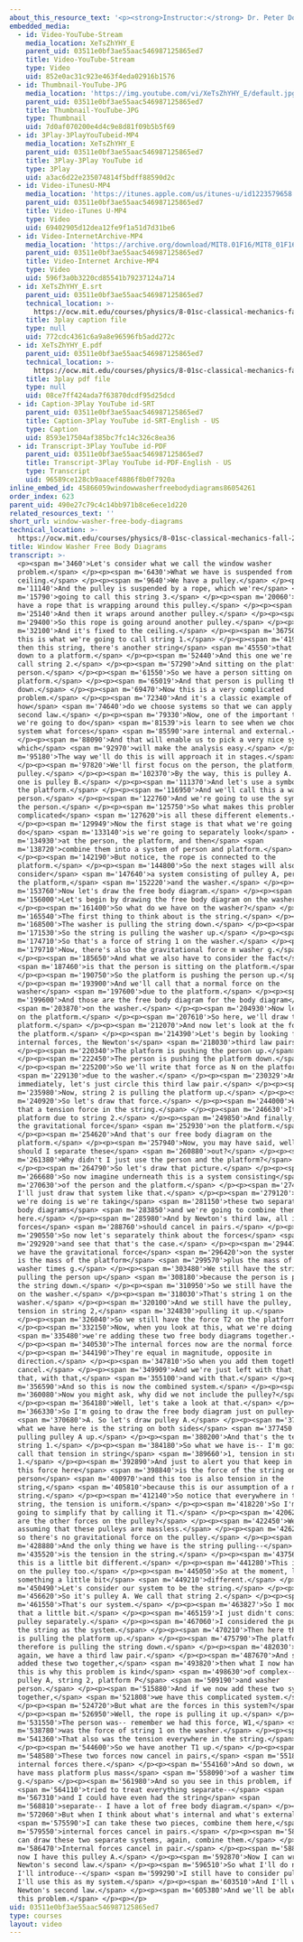 ```yaml
---
about_this_resource_text: '<p><strong>Instructor:</strong> Dr. Peter Dourmashkin</p>'
embedded_media:
  - id: Video-YouTube-Stream
    media_location: XeTsZhYHY_E
    parent_uid: 03511e0bf3ae55aac546987125865ed7
    title: Video-YouTube-Stream
    type: Video
    uid: 852e0ac31c923e463f4eda02916b1576
  - id: Thumbnail-YouTube-JPG
    media_location: 'https://img.youtube.com/vi/XeTsZhYHY_E/default.jpg'
    parent_uid: 03511e0bf3ae55aac546987125865ed7
    title: Thumbnail-YouTube-JPG
    type: Thumbnail
    uid: 7d0af070200e4d4c9e8d81f09b5b5f69
  - id: 3Play-3PlayYouTubeid-MP4
    media_location: XeTsZhYHY_E
    parent_uid: 03511e0bf3ae55aac546987125865ed7
    title: 3Play-3Play YouTube id
    type: 3Play
    uid: a3ac6d22e235074814f5bdff88590d2c
  - id: Video-iTunesU-MP4
    media_location: 'https://itunes.apple.com/us/itunes-u/id1223579658'
    parent_uid: 03511e0bf3ae55aac546987125865ed7
    title: Video-iTunes U-MP4
    type: Video
    uid: 69402905d12dea12fe9f1a51d7d31be6
  - id: Video-InternetArchive-MP4
    media_location: 'https://archive.org/download/MIT8.01F16/MIT8_01F16_W02PS01v03_1_360p.mp4'
    parent_uid: 03511e0bf3ae55aac546987125865ed7
    title: Video-Internet Archive-MP4
    type: Video
    uid: 596f3a0b3220cd85541b79237124a714
  - id: XeTsZhYHY_E.srt
    parent_uid: 03511e0bf3ae55aac546987125865ed7
    technical_location: >-
      https://ocw.mit.edu/courses/physics/8-01sc-classical-mechanics-fall-2016/week-2-newtons-laws/ps.2.3-window-washer-problem/window-washer-free-body-diagrams/XeTsZhYHY_E.srt
    title: 3play caption file
    type: null
    uid: 772cdc4361c6a9a8e96596fb5add272c
  - id: XeTsZhYHY_E.pdf
    parent_uid: 03511e0bf3ae55aac546987125865ed7
    technical_location: >-
      https://ocw.mit.edu/courses/physics/8-01sc-classical-mechanics-fall-2016/week-2-newtons-laws/ps.2.3-window-washer-problem/window-washer-free-body-diagrams/XeTsZhYHY_E.pdf
    title: 3play pdf file
    type: null
    uid: 08ce7ff424ada7f63870dcdf95d25dcd
  - id: Caption-3Play YouTube id-SRT
    parent_uid: 03511e0bf3ae55aac546987125865ed7
    title: Caption-3Play YouTube id-SRT-English - US
    type: Caption
    uid: 8593e17504af385bc7fc14c326c8ea36
  - id: Transcript-3Play YouTube id-PDF
    parent_uid: 03511e0bf3ae55aac546987125865ed7
    title: Transcript-3Play YouTube id-PDF-English - US
    type: Transcript
    uid: 96589ce128cb9aacef4886f8b0f7920a
inline_embed_id: 45866059windowwasherfreebodydiagrams86054261
order_index: 623
parent_uid: 490e27c79c4c14bb971b8ce6ece1d220
related_resources_text: ''
short_url: window-washer-free-body-diagrams
technical_location: >-
  https://ocw.mit.edu/courses/physics/8-01sc-classical-mechanics-fall-2016/week-2-newtons-laws/ps.2.3-window-washer-problem/window-washer-free-body-diagrams
title: Window Washer Free Body Diagrams
transcript: >-
  <p><span m='3460'>Let's consider what we call the window washer
  problem.</span> </p><p><span m='6430'>What we have is suspended from some
  ceiling.</span> </p><p><span m='9640'>We have a pulley.</span> </p><p><span
  m='11140'>And the pulley is suspended by a rope, which we're</span> <span
  m='15790'>going to call this string 3.</span> </p><p><span m='20060'>And we
  have a rope that is wrapping around this pulley.</span> </p><p><span
  m='25140'>And then it wraps around another pulley.</span> </p><p><span
  m='29400'>So this rope is going around another pulley.</span> </p><p><span
  m='32100'>And it's fixed to the ceiling.</span> </p><p><span m='36750'>And
  this is what we're going to call string 1.</span> </p><p><span m='41910'>And
  then this string, there's another string</span> <span m='45550'>that comes
  down to a platform.</span> </p><p><span m='52440'>And this one we're going to
  call string 2.</span> </p><p><span m='57290'>And sitting on the platform is a
  person.</span> </p><p><span m='61550'>So we have a person sitting on the
  platform.</span> </p><p><span m='65019'>And that person is pulling the rope
  down.</span> </p><p><span m='69470'>Now this is a very complicated
  problem.</span> </p><p><span m='72340'>And it's a classic example of
  how</span> <span m='74640'>do we choose systems so that we can apply Newton's
  second law.</span> </p><p><span m='79330'>Now, one of the important things
  we're going to do</span> <span m='81539'>is learn to see when we choose a
  system what forces</span> <span m='85590'>are internal and external.</span>
  </p><p><span m='88090'>And that will enable us to pick a very nice system,
  which</span> <span m='92970'>will make the analysis easy.</span> </p><p><span
  m='95180'>The way we'll do this is will approach it in stages.</span>
  </p><p><span m='97820'>We'll first focus on the person, the platform, and this
  pulley.</span> </p><p><span m='102370'>By the way, this is pulley A. And this
  one is pulley B.</span> </p><p><span m='111370'>And let's use a symbol P for
  the platform.</span> </p><p><span m='116950'>And we'll call this a washer
  person.</span> </p><p><span m='122760'>And we're going to use the symbol W for
  the person.</span> </p><p><span m='125750'>So what makes this problem
  complicated</span> <span m='127620'>is all these different elements.</span>
  </p><p><span m='129949'>Now the first stage is that what we're going to
  do</span> <span m='133140'>is we're going to separately look</span> <span
  m='134930'>at the person, the platform, and then</span> <span
  m='138720'>combine them into a system of person and platform.</span>
  </p><p><span m='142190'>But notice, the rope is connected to the
  platform.</span> </p><p><span m='144800'>So the next stages will also
  consider</span> <span m='147640'>a system consisting of pulley A, person, and
  the platform,</span> <span m='152220'>and the washer.</span> </p><p><span
  m='153760'>Now let's draw the free body diagram.</span> </p><p><span
  m='156000'>Let's begin by drawing the free body diagram on the washer.</span>
  </p><p><span m='161400'>So what do we have on the washer?</span> </p><p><span
  m='165540'>The first thing to think about is the string.</span> </p><p><span
  m='168500'>The washer is pulling the string down.</span> </p><p><span
  m='171530'>So the string is pulling the washer up.</span> </p><p><span
  m='174710'>So that's a force of string 1 on the washer.</span> </p><p><span
  m='179710'>Now, there's also the gravitational force m washer g.</span>
  </p><p><span m='185650'>And what we also have to consider the fact</span>
  <span m='187460'>is that the person is sitting on the platform.</span>
  </p><p><span m='190750'>So the platform is pushing the person up.</span>
  </p><p><span m='193900'>And we'll call that a normal force on the
  washer</span> <span m='197600'>due to the platform.</span> </p><p><span
  m='199600'>And those are the free body diagram for the body diagram</span>
  <span m='203870'>on the washer.</span> </p><p><span m='204930'>Now let's focus
  on the platform.</span> </p><p><span m='207610'>So here, we'll draw the
  platform.</span> </p><p><span m='212070'>And now let's look at the forces on
  the platform.</span> </p><p><span m='214390'>Let's begin by looking for the
  internal forces, the Newton's</span> <span m='218030'>third law pairs.</span>
  </p><p><span m='220340'>The platform is pushing the person up.</span>
  </p><p><span m='222450'>The person is pushing the platform down.</span>
  </p><p><span m='225200'>So we'll write that force as N on the platform</span>
  <span m='229130'>due to the washer.</span> </p><p><span m='230329'>And
  immediately, let's just circle this third law pair.</span> </p><p><span
  m='235980'>Now, string 2 is pulling the platform up.</span> </p><p><span
  m='240920'>So let's draw that force.</span> </p><p><span m='244000'>We'll call
  that a tension force in the string.</span> </p><p><span m='246630'>It's on the
  platform due to string 2.</span> </p><p><span m='249850'>And finally, we have
  the gravitational force</span> <span m='252930'>on the platform.</span>
  </p><p><span m='254620'>And that's our free body diagram on the
  platform.</span> </p><p><span m='257940'>Now, you may have said, well, why
  should I separate these</span> <span m='260880'>out?</span> </p><p><span
  m='261380'>Why didn't I just use the person and the platform?</span>
  </p><p><span m='264790'>So let's draw that picture.</span> </p><p><span
  m='266680'>So now imagine underneath this is a system consisting</span> <span
  m='270630'>of the person and the platform.</span> </p><p><span m='274440'>And
  I'll just draw that system like that.</span> </p><p><span m='279120'>So what
  we're doing is we're taking</span> <span m='281150'>these two separate free
  body diagrams</span> <span m='283850'>and we're going to combine them
  here.</span> </p><p><span m='285980'>And by Newton's third law, all internal
  forces</span> <span m='288760'>should cancel in pairs.</span> </p><p><span
  m='290550'>So now let's separately think about the forces</span> <span
  m='292920'>and see that that's the case.</span> </p><p><span m='294470'>Well,
  we have the gravitational force</span> <span m='296420'>on the system, which
  is the mass of the platform</span> <span m='299570'>plus the mass of the
  washer times g.</span> </p><p><span m='303480'>We still have the string
  pulling the person up</span> <span m='308180'>because the person is pulling
  the string down.</span> </p><p><span m='310950'>So we still have the force F1
  on the washer.</span> </p><p><span m='318030'>That's string 1 on the
  washer.</span> </p><p><span m='320100'>And we still have the pulley, the
  tension in string 2,</span> <span m='324830'>pulling it up.</span>
  </p><p><span m='326040'>So we still have the force T2 on the platform.</span>
  </p><p><span m='332150'>Now, when you look at this, what we're doing is</span>
  <span m='335480'>we're adding these two free body diagrams together.</span>
  </p><p><span m='340530'>The internal forces now are the normal force.</span>
  </p><p><span m='344190'>They're equal in magnitude, opposite in
  direction.</span> </p><p><span m='347810'>So when you add them together, they
  cancel.</span> </p><p><span m='349909'>And we're just left with that, with
  that, with that,</span> <span m='355100'>and with that.</span> </p><p><span
  m='356590'>And so this is now the combined system.</span> </p><p><span
  m='360080'>Now you might ask, why did we not include the pulley?</span>
  </p><p><span m='364180'>Well, let's take a look at that.</span> </p><p><span
  m='366330'>So I'm going to draw the free body diagram just on pulley</span>
  <span m='370680'>A. So let's draw pulley A.</span> </p><p><span m='373740'>Now
  what we have here is the string on both sides</span> <span m='377450'>is
  pulling pulley A up.</span> </p><p><span m='380200'>And that's the tension in
  string 1.</span> </p><p><span m='384180'>So what we have is-- I'm going to
  call that tension in string</span> <span m='389660'>1, tension in string
  1.</span> </p><p><span m='392890'>And just to alert you that keep in mind that
  this force here</span> <span m='398840'>is the force of the string on the
  person</span> <span m='400970'>and this too is also tension in the
  string,</span> <span m='405810'>because this is our assumption of a massless
  string.</span> </p><p><span m='412140'>So notice that everywhere in the
  string, the tension is uniform.</span> </p><p><span m='418220'>So I'm just
  going to simplify that by calling it T1.</span> </p><p><span m='420620'>What
  are the other forces on the pulley?</span> </p><p><span m='422450'>Well, we're
  assuming that these pulleys are massless.</span> </p><p><span m='426210'>And
  so there's no gravitational force on the pulley.</span> </p><p><span
  m='428880'>And the only thing we have is the string pulling--</span> <span
  m='435520'>is the tension in the string.</span> </p><p><span m='437560'>So now
  this is a little bit different.</span> </p><p><span m='441280'>This is a force
  on the pulley too.</span> </p><p><span m='445050'>So at the moment, let's do
  something a little bit</span> <span m='449210'>different.</span> </p><p><span
  m='450490'>Let's consider our system to be the string.</span> </p><p><span
  m='456620'>So it's pulley A. We call that string 2.</span> </p><p><span
  m='461550'>That's our system.</span> </p><p><span m='463827'>So I modified
  that a little bit.</span> </p><p><span m='465159'>I just didn't consider the
  pulley separately.</span> </p><p><span m='467060'>I considered the pulley and
  the string as the system.</span> </p><p><span m='470210'>Then here the string
  is pulling the platform up.</span> </p><p><span m='475790'>The platform
  therefore is pulling the string down.</span> </p><p><span m='482030'>And once
  again, we have a third law pair.</span> </p><p><span m='487670'>And so if I
  added these two together,</span> <span m='493820'>then what I now have-- and
  this is why this problem is kind</span> <span m='498630'>of complex-- we have
  pulley A, string 2, platform P</span> <span m='509190'>and washer
  person.</span> </p><p><span m='515880'>And if we now add these two systems
  together,</span> <span m='521808'>we have this complicated system.</span>
  </p><p><span m='524720'>But what are the forces in this system?</span>
  </p><p><span m='526950'>Well, the rope is pulling it up.</span> </p><p><span
  m='531550'>The person was-- remember we had this force, W1,</span> <span
  m='538780'>was the force of string 1 on the washer.</span> </p><p><span
  m='541360'>That also was the tension everywhere in the string.</span>
  </p><p><span m='544600'>So we have another T1 up.</span> </p><p><span
  m='548580'>These two forces now cancel in pairs,</span> <span m='551850'>the
  internal forces there.</span> </p><p><span m='554160'>And so down, we just
  have mass platform plus mass</span> <span m='558090'>of a washer times
  g.</span> </p><p><span m='561980'>And so you see in this problem, if we</span>
  <span m='564110'>tried to treat everything separate--</span> <span
  m='567310'>and I could have even had the string</span> <span
  m='568810'>separate-- I have a lot of free body diagram.</span> </p><p><span
  m='572060'>But when I think about what's internal and what's external,</span>
  <span m='575590'>I can take these two pieces, combine them here,</span> <span
  m='579550'>internal forces cancel in pairs.</span> </p><p><span m='581820'>I
  can draw these two separate systems, again, combine them.</span> </p><p><span
  m='586470'>Internal forces cancel in pair.</span> </p><p><span m='588420'>And
  now I have this pulley A.</span> </p><p><span m='592870'>Now I can write down
  Newton's second law.</span> </p><p><span m='596510'>So what I'll do next is
  I'll introduce--</span> <span m='599290'>I still have to consider pulley B.
  I'll use this as my system.</span> </p><p><span m='603510'>And I'll write down
  Newton's second law.</span> </p><p><span m='605380'>And we'll be able to solve
  this problem.</span> </p><p></p>
uid: 03511e0bf3ae55aac546987125865ed7
type: courses
layout: video
---
```

